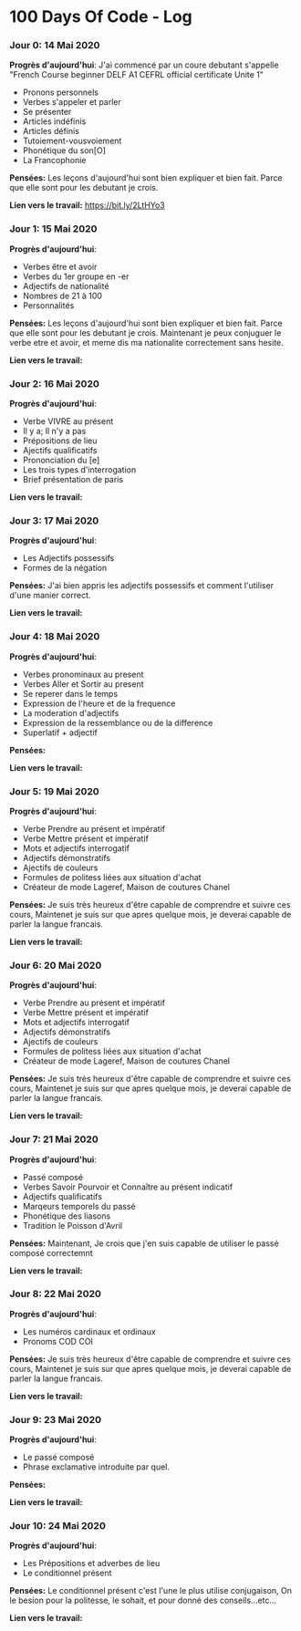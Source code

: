 
#  100 Days Of Code - Log

###  Jour 0: 14 Mai 2020

**Progrès d'aujourd'hui**: J'ai commencé par un coure debutant s'appelle "French Course beginner DELF A1 CEFRL official certificate Unite 1"

* Pronons personnels
* Verbes s'appeler et parler
* Se présenter
* Articles indéfinis
* Articles définis
* Tutoiement-vousvoiement
* Phonétique du son[O]
* La Francophonie


**Pensées:** Les leçons d'aujourd'hui sont bien expliquer et bien fait. Parce que elle sont pour les debutant je crois.

**Lien vers le travail:** https://bit.ly/2LtHYo3


###  Jour 1: 15 Mai 2020

**Progrès d'aujourd'hui**:

* Verbes être et avoir
* Verbes du 1er groupe en -er
* Adjectifs de nationalité
* Nombres de 21 à 100
* Personnalités 


**Pensées:** Les leçons d'aujourd'hui sont bien expliquer et bien fait. Parce que elle sont pour les debutant je crois.
Maintenant je peux conjuguer le verbe etre et avoir, et meme dis ma nationalite correctement sans hesite.

**Lien vers le travail:**


###  Jour 2: 16 Mai 2020

**Progrès d'aujourd'hui**:

* Verbe VIVRE au présent
* Il y a; Il n'y a pas
* Prépositions de lieu
* Ajectifs qualificatifs
* Prononciation du [e]
* Les trois types d'interrogation
* Brief présentation de paris

**Lien vers le travail:**


###  Jour 3: 17 Mai 2020

**Progrès d'aujourd'hui**:

* Les Adjectifs possessifs
* Formes de la négation


**Pensées:** J'ai bien appris les adjectifs possessifs et comment l'utiliser d'une manier correct.

**Lien vers le travail:**


###  Jour 4: 18 Mai 2020

**Progrès d'aujourd'hui**:

* Verbes pronominaux au present
* Verbes Aller et Sortir au present
* Se reperer dans le temps
* Expression de l'heure et de la frequence
* La moderation d'adjectifs
* Expression de la ressemblance ou de la difference
* Superlatif + adjectif


**Pensées:** 

**Lien vers le travail:**


###  Jour 5: 19 Mai 2020

**Progrès d'aujourd'hui**:

* Verbe Prendre au présent et impératif
* Verbe Mettre présent et impératif
* Mots et adjectifs interrogatif
* Adjectifs démonstratifs
* Ajectifs de couleurs
* Formules de politess liées aux situation d'achat
* Créateur de mode Lageref, Maison de coutures Chanel


**Pensées:** Je suis très heureux d'être capable de comprendre et suivre ces cours, Maintenet je suis sur que apres quelque mois, je deverai capable de parler la langue francais.

**Lien vers le travail:**


###  Jour 6: 20 Mai 2020

**Progrès d'aujourd'hui**:

* Verbe Prendre au présent et impératif
* Verbe Mettre présent et impératif
* Mots et adjectifs interrogatif
* Adjectifs démonstratifs
* Ajectifs de couleurs
* Formules de politess liées aux situation d'achat
* Créateur de mode Lageref, Maison de coutures Chanel


**Pensées:** Je suis très heureux d'être capable de comprendre et suivre ces cours, Maintenet je suis sur que apres quelque mois, je deverai capable de parler la langue francais.

**Lien vers le travail:**


###  Jour 7: 21 Mai 2020

**Progrès d'aujourd'hui**:

* Passé composé
* Verbes Savoir Pourvoir et Connaître au présent indicatif
* Adjectifs qualificatifs
* Marqeurs temporels du passé
* Phonétique des liasons
* Tradition le Poisson d'Avril


**Pensées:** Maintenant, Je crois que j'en suis capable de utiliser le passé composé correctemnt

**Lien vers le travail:**



###  Jour 8: 22 Mai 2020

**Progrès d'aujourd'hui**:

* Les numéros cardinaux et ordinaux
* Pronoms COD COI


**Pensées:** Je suis très heureux d'être capable de comprendre et suivre ces cours, Maintenet je suis sur que apres quelque mois, je deverai capable de parler la langue francais.

**Lien vers le travail:**


###  Jour 9: 23 Mai 2020

**Progrès d'aujourd'hui**:

* Le passé composé
* Phrase exclamative introduite par quel.


**Pensées:**

**Lien vers le travail:**


###  Jour 10: 24 Mai 2020

**Progrès d'aujourd'hui**:

* Les Prépositions et adverbes de lieu
* Le conditionnel présent


**Pensées:** Le conditionnel présent c'est l'une le plus utilise conjugaison, On le besion pour la politesse, le sohait, et pour donné des conseils...etc...

**Lien vers le travail:**